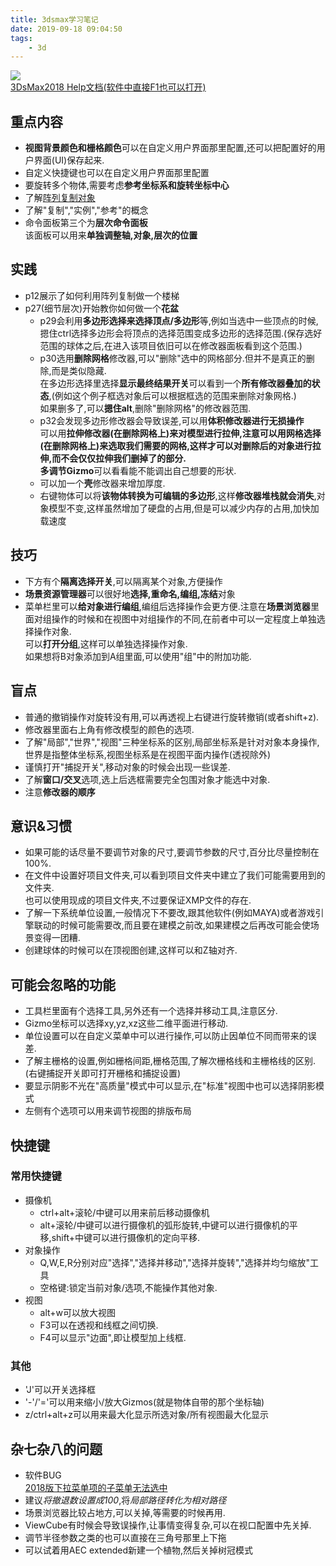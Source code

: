 ```yaml
---
title: 3dsmax学习笔记  
date: 2019-09-18 09:04:50  
tags:  
    - 3d  
---
```


![](https://lainundalice.oss-cn-beijing.aliyuncs.com/586f5255gy1g6lg53z588j20ko0fcaoi.jpg)  
[3DsMax2018 Help文档(软件中直接F1也可以打开)](http://help.autodesk.com/view/3DSMAX/2018/CHS/?guid=GUID-2B24CF20-383F-48B7-955B-03D8AECCD3B9)  
<!-- more -->  

## 重点内容  
* **视图背景颜色和栅格颜色**可以在自定义用户界面那里配置,还可以把配置好的用户界面(UI)保存起来.  
* 自定义快捷键也可以在自定义用户界面那里配置  
* 要旋转多个物体,需要考虑**参考坐标系和旋转坐标中心**  
* 了解[阵列复制对象](http://help.autodesk.com/view/3DSMAX/2018/CHS/?guid=GUID-9D7F747F-3F31-41A9-B8AA-BA94F251B5C5)  
* 了解"复制","实例","参考"的概念  
* 命令面板第三个为**层次命令面板**  
  该面板可以用来**单独调整轴,对象,层次的位置**  

## 实践  
* p12展示了如何利用阵列复制做一个楼梯  
* p27(细节层次)开始教你如何做一个**花盆**  
  * p29会利用**多边形选择来选择顶点/多边形**等,例如当选中一些顶点的时候,摁住ctrl选择多边形会将顶点的选择范围变成多边形的选择范围.(保存选好范围的球体之后,在进入该项目依旧可以在修改器面板看到这个范围.)  
  * p30选用**删除网格**修改器,可以"删除"选中的网格部分.但并不是真正的删除,而是类似隐藏.  
    在多边形选择里选择**显示最终结果开关**可以看到一个**所有修改器叠加的状态**,(例如这个例子框选对象后可以根据框选的范围来删除对象网格.)  
    如果删多了,可以**摁住alt**,删除"删除网格"的修改器范围.  
  * p32会发现多边形修改器会导致误差,可以用**体积修改器进行无损操作**  
    可以用**拉伸修改器(在删除网格上)**来对模型进行拉伸,注意可以用**网格选择(在删除网格上)**来选取我们需要的网格,这样才可以对删除后的对象进行拉伸,而不会仅仅拉伸我们删掉了的部分.  
    多调节**Gizmo**可以看看能不能调出自己想要的形状.  
  * 可以加一个**壳**修改器来增加厚度.  
  * 右键物体可以将**该物体转换为可编辑的多边形**,这样**修改器堆栈就会消失**,对象模型不变,这样虽然增加了硬盘的占用,但是可以减少内存的占用,加快加载速度  


## 技巧  
* 下方有个**隔离选择开关**,可以隔离某个对象,方便操作  
* **场景资源管理器**可以很好地**选择,重命名,编组,冻结**对象  
* 菜单栏里可以**给对象进行编组**,编组后选择操作会更方便.注意在**场景浏览器**里面对组操作的时候和在视图中对组操作的不同,在前者中可以一定程度上单独选择操作对象.  
  可以**打开分组**,这样可以单独选择操作对象.  
  如果想将B对象添加到A组里面,可以使用"组"中的附加功能.  


## 盲点  
* 普通的撤销操作对旋转没有用,可以再透视上右键进行旋转撤销(或者shift+z).  
* 修改器里面右上角有修改模型的颜色的选项.  
* 了解"局部","世界","视图"三种坐标系的区别,局部坐标系是针对对象本身操作,世界是指整体坐标系,视图坐标系是在视图平面内操作(透视除外)  
* 谨慎打开"捕捉开关",移动对象的时候会出现一些误差.  
* 了解**窗口/交叉**选项,选上后选框需要完全包围对象才能选中对象.  
* 注意**修改器的顺序**  

## 意识&习惯  
* 如果可能的话尽量不要调节对象的尺寸,要调节参数的尺寸,百分比尽量控制在100%.  
* 在文件中设置好项目文件夹,可以看到项目文件夹中建立了我们可能需要用到的文件夹.  
  也可以使用现成的项目文件夹,不过要保证XMP文件的存在.  
* 了解一下系统单位设置,一般情况下不要改,跟其他软件(例如MAYA)或者游戏引擎联动的时候可能需要改,而且要在建模之前改,如果建模之后再改可能会使场景变得一团糟.  
* 创建球体的时候可以在顶视图创建,这样可以和Z轴对齐.  

## 可能会忽略的功能  
* 工具栏里面有个选择工具,另外还有一个选择并移动工具,注意区分.  
* Gizmo坐标可以选择xy,yz,xz这些二维平面进行移动.  
* 单位设置可以在自定义菜单中可以进行操作,可以防止因单位不同而带来的误差.  
* 了解主栅格的设置,例如栅格间距,栅格范围,了解次栅格线和主栅格线的区别.(右键捕捉开关即可打开栅格和捕捉设置)  
* 要显示阴影不光在"高质量"模式中可以显示,在"标准"视图中也可以选择阴影模式  
* 左侧有个选项可以用来调节视图的排版布局  

## 快捷键  
### 常用快捷键  
* 摄像机  
  * ctrl+alt+滚轮/中键可以用来前后移动摄像机  
  * alt+滚轮/中键可以进行摄像机的弧形旋转,中键可以进行摄像机的平移,shift+中键可以进行摄像机的定向平移.  
* 对象操作  
  * Q,W,E,R分别对应"选择","选择并移动","选择并旋转","选择并均匀缩放"工具  
  * 空格键:锁定当前对象/选项,不能操作其他对象.  
* 视图  
  * alt+w可以放大视图  
  * F3可以在透视和线框之间切换.  
  * F4可以显示"边面",即让模型加上线框.  


### 其他  
* 'J'可以开关选择框  
* '-'/'='可以用来缩小/放大Gizmos(就是物体自带的那个坐标轴)  
* z/ctrl+alt+z可以用来最大化显示所选对象/所有视图最大化显示  

## 杂七杂八的问题  
* 软件BUG  
  [2018版下拉菜单项的子菜单无法选中](https://blog.csdn.net/shichimiyasatone/article/details/82937865)  
* 建议*将撤退数设置成100*,将*局部路径转化为相对路径*  
* 场景浏览器比较占地方,可以关掉,等需要的时候再用.  
* ViewCube有时候会导致误操作,让事情变得复杂,可以在视口配置中先关掉.  
* 调节半径参数之类的也可以直接在三角号那里上下拖  
* 可以试着用AEC extended新建一个植物,然后关掉树冠模式  
